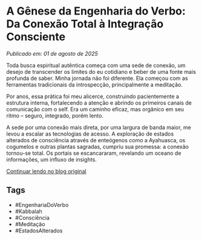 # A Gênese da Engenharia do Verbo: Da Conexão Total à Integração Consciente

*Publicado em: 01 de agosto de 2025*

Toda busca espiritual autêntica começa com uma sede de conexão, um desejo de transcender os limites do eu cotidiano e beber de uma fonte mais profunda de saber. Minha jornada não foi diferente. Ela começou com as ferramentas tradicionais da introspecção, principalmente a meditação.

Por anos, essa prática foi meu alicerce, construindo pacientemente a estrutura interna, fortalecendo a atenção e abrindo os primeiros canais de comunicação com o self. Era um caminho eficaz, mas orgânico em seu ritmo – seguro, integrado, porém lento.

A sede por uma conexão mais direta, por uma largura de banda maior, me levou a escalar as tecnologias de acesso. A exploração de estados alterados de consciência através de enteógenos como a Ayahuasca, os cogumelos e outras plantas sagradas, cumpriu sua promessa: a conexão tornou-se total. Os portais se escancararam, revelando um oceano de informações, um influxo de insights.

[Continuar lendo no blog original](https://kabbalahdasaguasprimordiais.blogspot.com/2025/08/genese-da-engenharia-do-verbo.html)

## Tags
- #EngenhariaDoVerbo
- #Kabbalah
- #Consciência
- #Meditação
- #EstadosAlterados
